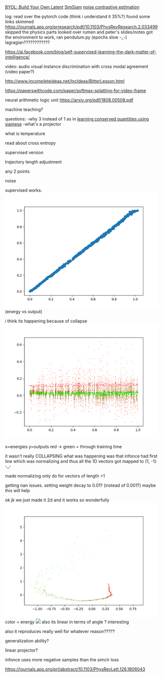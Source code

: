 [BYOL: Build Your Own Latent](https://arxiv.org/abs/2006.07733)
[SimSiam](https://arxiv.org/abs/2011.10566)
[noise contrastive estimation](https://www.kdnuggets.com/2019/07/introduction-noise-contrastive-estimation.html)

log:
read over the pytorch code (think i understand it 35%?)
found some links
skimmed https://journals.aps.org/prresearch/pdf/10.1103/PhysRevResearch.2.033499 skipped the physics parts
looked over rumen and peter's slides/notes
got the environment to work, ran pendulum.py (epochs slow -_-)
lagragian????????????

https://ai.facebook.com/blog/self-supervised-learning-the-dark-matter-of-intelligence/

video: audio visual instance discrimination with cross modal agreement (video paper?)

http://www.incompleteideas.net/IncIdeas/BitterLesson.html

https://paperswithcode.com/paper/softmax-splatting-for-video-frame

neural arithmetic logic unit https://arxiv.org/pdf/1808.00508.pdf

machine teaching?

questions:
-why 3 instead of 1 as in [learning conserved quantities using siamese](https://journals.aps.org/prresearch/pdf/10.1103/PhysRevResearch.2.033499 )
-what's a projector

what is temperature

read about cross entropy

supervised version

trajectory length adjustment

any 2 points

noise

supervised works.
![](../data/coded_vs_energies.png)
(energy vs output)

i think its happening because of collapse
![](../data/over-time.png)

x=energies y=outputs red -> green = through training time

it wasn't really COLLAPSING what was happening was that infonce had
first line which was normalizing and thus all the 1D vectors got mapped to
{1, -1} -_-

made normalizing only do for vectors of length >1

getting nan issues.  setting weight decay to 0.01? (instead of 0.001?) maybe this will help

ok jk we just made it 2d and it works so wonderfully
![](data/coded_vs_energies_2d.png)
color = energy
![](coded_vs_energies_2dangle.png)
also its linear in terms of angle ? interesting

also it reproduces really well for whatever reason?????

generalization ability?

linear projector?

infonce uses more negative samples than the simclr loss

https://journals.aps.org/prl/abstract/10.1103/PhysRevLett.126.1806043
